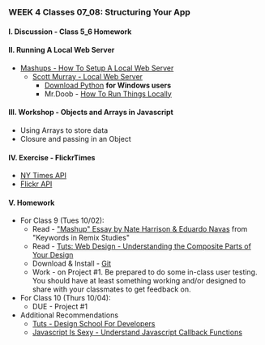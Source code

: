 ### WEEK 4 Classes 07_08: Structuring Your App  

#### I. Discussion - Class 5_6 Homework

#### II. Running A Local Web Server
* [Mashups - How To Setup A Local Web Server](https://github.com/craigprotzel/Mashups/blob/master/_Help/How_To/Local_Server/README.md)
  * [Scott Murray - Local Web Server]()
	* [Download Python](https://www.python.org/download) **for Windows users**
	* Mr.Doob - [How To Run Things Locally](https://github.com/mrdoob/three.js/wiki/How-to-run-things-locally)

#### III. Workshop - Objects and Arrays in Javascript
* Using Arrays to store data
* Closure and passing in an Object

#### IV. Exercise - FlickrTimes
* [NY Times API](http://developer.nytimes.com/) 
* [Flickr API](https://www.flickr.com/services/apps/create/)

#### V. Homework
* For Class 9 (Tues 10/02):
	* Read - ["Mashup" Essay by Nate Harrison & Eduardo Navas](https://github.com/craigprotzel/Mashups/blob/master/_Readings/NateHarrison_and_EduardoNavas_Mashup_Essay.pdf) from "Keywords in Remix Studies"
	* Read - [Tuts: Web Design - Understanding the Composite Parts of Your Design](http://webdesign.tutsplus.com/articles/understanding-the-composite-parts-of-your-design--webdesign-17281)
	* Download & Install - [Git](https://git-scm.com/downloads)
	* Work - on Project #1. Be prepared to do some in-class user testing. You should have at least something working and/or designed to share with your classmates to get feedback on.     
* For Class 10 (Thurs 10/04):
	* DUE - Project #1
* Additional Recommendations
	* [Tuts - Design School For Developers](http://webdesign.tutsplus.com/series/design-school-for-developers--webdesign-13793)
	* [Javascript Is Sexy - Understand Javascript Callback Functions](http://javascriptissexy.com/understand-javascript-callback-functions-and-use-them/)
	

